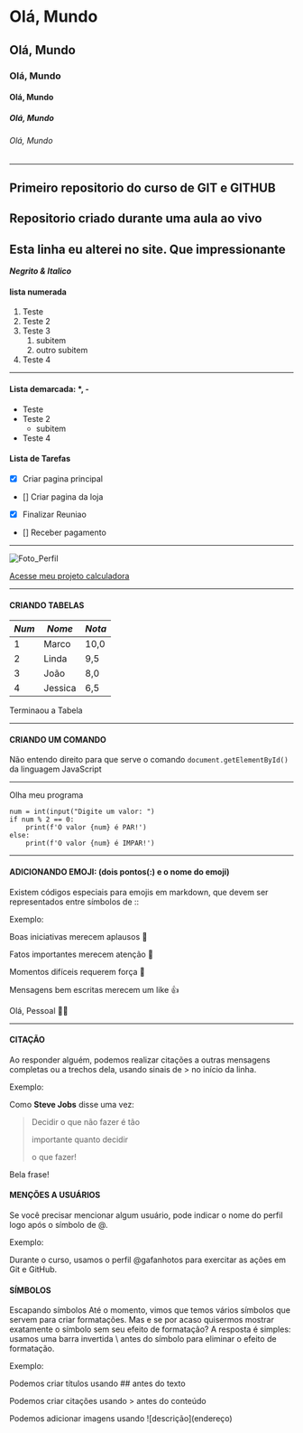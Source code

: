 # Olá, Mundo

## Olá, Mundo

### Olá, Mundo

#### Olá, Mundo

##### Olá, Mundo

###### Olá, Mundo

***

## Primeiro repositorio do curso de GIT e GITHUB

## Repositorio criado durante uma aula ao vivo

## Esta linha eu alterei no site. Que impressionante

__*Negrito & Italico*__

#### lista numerada

1. Teste
2. Teste 2
3. Teste 3
   1. subitem
   2. outro subitem
1. Teste 4

***

#### Lista demarcada: *, -

* Teste
* Teste 2
  * subitem
* Teste 4

#### Lista de Tarefas

* [x] Criar pagina principal
* [] Criar pagina da loja
* [x] Finalizar Reuniao
* [] Receber pagamento

***
![Foto_Perfil](https://github.com/MarcoJunior80/Ola---Mundo/assets/99770214/b85ce707-d679-410a-8e2c-ac40ae5fb7e9)

[Acesse meu projeto calculadora](https://marcojunior80.github.io/Calculadora-II/)
***

#### CRIANDO TABELAS

*Num* | *Nome* | *Nota*
---|---|---
1| Marco | 10,0
2| Linda | 9,5
3| João | 8,0
4| Jessica | 6,5

Terminaou a Tabela
***

#### CRIANDO UM COMANDO

Não entendo direito para que serve o comando `document.getElementById()` da linguagem JavaScript
***
Olha meu programa

```
num = int(input("Digite um valor: ")
if num % 2 == 0:
    print(f'O valor {num} é PAR!')
else:
    print(f'O valor {num} é IMPAR!')
```

***

#### ADICIONANDO EMOJI: (dois pontos(:) e o nome do emoji)
Existem códigos especiais para emojis em markdown, que devem ser representados
entre símbolos de ::

Exemplo:

Boas iniciativas merecem aplausos :clap:

Fatos importantes merecem atenção :eyes:

Momentos difíceis requerem força :muscle:

Mensagens bem escritas merecem um like :+1:

Olá, Pessoal 🖖🐒
***
#### CITAÇÃO
Ao responder alguém, podemos realizar citações a outras mensagens completas ou a
trechos dela, usando sinais de > no início da linha.

Exemplo:

Como **Steve Jobs** disse uma vez:

> Decidir o que não fazer é tão
> 
> importante quanto decidir
> 
> o que fazer!

Bela frase!

#### MENÇÕES A USUÁRIOS

Se você precisar mencionar algum usuário, pode indicar o nome do perfil logo após o
símbolo de @.

Exemplo:

Durante o curso, usamos o perfil @gafanhotos para exercitar as ações em
Git e GitHub.

#### SÍMBOLOS

Escapando símbolos
Até o momento, vimos que temos vários símbolos que servem para criar formatações.
Mas e se por acaso quisermos mostrar exatamente o símbolo sem seu efeito de
formatação? A resposta é simples: usamos uma barra invertida \ antes do símbolo
para eliminar o efeito de formatação.

Exemplo:

Podemos criar títulos usando \## antes do texto

Podemos criar citações usando \> antes do conteúdo

Podemos adicionar imagens usando \!\[descrição]\(endereço)

